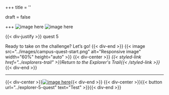 +++
title = ''

draft = false

+++
![image here](../images/explorer-5.png#center)
![image here](../images/archive.png#center)

{{< div-justify >}}
quest 5

Ready to take on the challenge? Let’s go!
{{< div-end >}}
{{< image src="../images/campus-quest-start.png" alt="Responsive image" width="60%" height="auto" >}}
{{< div-center >}}
*{{< styled-link href="../explorers-trail" >}}Return to the Explorer's Trail{{< /styled-link >}}*{{< div-end >}}
___
{{< div-center >}}[![image here](../images/lost-icon.png#center)](../lost){{< div-end >}}
{{< div-center >}}{{< button url="../explorer-5-quest" text="Test" >}}{{< div-end >}}